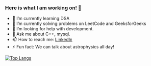 ### Here is what I am working on! 👋

- 🌱 I’m currently learning DSA
- 🔭 I’m currently solving problems on LeetCode and GeeksforGeeks
- 🤔 I’m looking for help with development.
- 💬 Ask me about C++, mysql.
- 📫 How to reach me: [LinkedIn](http://www.linkedin.com/in/kushwaha-soumya)
- ⚡ Fun fact: We can talk about astrophysics all day!

[![Top Langs](https://github-readme-stats.vercel.app/api/top-langs/?username=soumya-kushwaha)](https://github.com/soumya-kushwaha/github-readme-stats)
